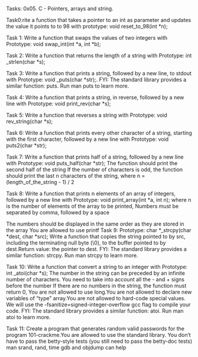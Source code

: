 Tasks: 0x05. C - Pointers, arrays and string.

Task0:rite a function that takes a pointer to an int as parameter and updates the value it points to to 98 with prototype: void reset_to_98(int *n);

Task 1: Write a function that swaps the values of two integers with Prototype: void swap_int(int *a, int *b);

Task 2: Write a function that returns the length of a string with Prototype: int _strlen(char *s);

Task 3: Write a function that prints a string, followed by a new line, to stdout with Prototype: void _puts(char *str);. FYI: The standard library provides a similar function: puts. Run man puts to learn more.

Task 4: Write a function that prints a string, in reverse, followed by a new line with Prototype: void print_rev(char *s);

Task 5: Write a function that reverses a string with Prototype: void rev_string(char *s);

Task 6: Write a function that prints every other character of a string, starting with the first character, followed by a new line with Prototype: void puts2(char *str);

Task 7: Write a function that prints half of a string, followed by a new line with Prototype: void puts_half(char *str);
The function should print the second half of the string If the number of characters is odd, the function should print the last n characters of the string, where n = (length_of_the_string - 1) / 2

Task 8: Write a function that prints n elements of an array of integers, followed by a new line with Prototype: void print_array(int *a, int n);
where n is the number of elements of the array to be printed, Numbers must be separated by comma, followed by a space

The numbers should be displayed in the same order as they are stored in the array You are allowed to use printf
Task 9: Prototype: char *_strcpy(char *dest, char *src);
Write a function that copies the string pointed to by src, including the terminating null byte (\0), to the buffer pointed to by dest.Return value: the pointer to dest. FYI: The standard library provides a similar function: strcpy. Run man strcpy to learn more.

Task 10: Write a function that convert a string to an integer with Prototype: int _atoi(char *s); The number in the string can be preceded by an infinite number of characters. You need to take into account all the - and + signs before the number
If there are no numbers in the string, the function must return 0, You are not allowed to use long.You are not allowed to declare new variables of “type” array.You are not allowed to hard-code special values. We will use the -fsanitize=signed-integer-overflow gcc flag to compile your code.
FYI: The standard library provides a similar function: atoi. Run man atoi to learn more.

Task 11: Create a program that generates random valid passwords for the program 101-crackme.You are allowed to use the standard library. You don’t have to pass the betty-style tests (you still need to pass the betty-doc tests) man srand, rand, time gdb and objdump can help
